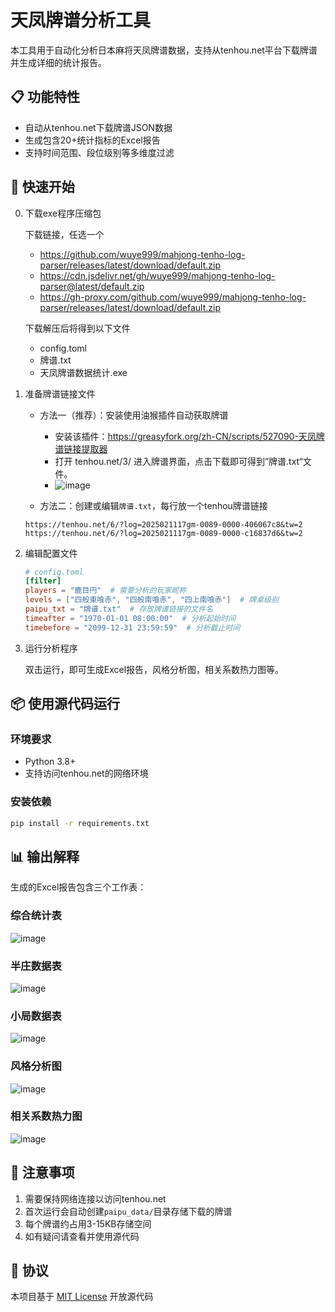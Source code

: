 
# 天凤牌谱分析工具

本工具用于自动化分析日本麻将天凤牌谱数据，支持从tenhou.net平台下载牌谱并生成详细的统计报告。

## 📋 功能特性

- 自动从tenhou.net下载牌谱JSON数据
- 生成包含20+统计指标的Excel报告
- 支持时间范围、段位级别等多维度过滤

## 🚀 快速开始
0. 下载exe程序压缩包
   
    下载链接，任选一个
    - https://github.com/wuye999/mahjong-tenho-log-parser/releases/latest/download/default.zip
    - https://cdn.jsdelivr.net/gh/wuye999/mahjong-tenho-log-parser@latest/default.zip
    - https://gh-proxy.com/github.com/wuye999/mahjong-tenho-log-parser/releases/latest/download/default.zip
   
    下载解压后将得到以下文件
    - config.toml
    - 牌谱.txt
    - 天凤牌谱数据统计.exe

2. 准备牌谱链接文件
   
   - 方法一（推荐）：安装使用油猴插件自动获取牌谱
      - 安装该插件：https://greasyfork.org/zh-CN/scripts/527090-天凤牌谱链接提取器
      - 打开 tenhou.net/3/ 进入牌谱界面，点击下载即可得到”牌谱.txt“文件。
      - ![image](https://github.com/user-attachments/assets/ece19325-16ef-45f4-93d9-ff0ea7793852)

   - 方法二：创建或编辑`牌谱.txt`，每行放一个tenhou牌谱链接
   ```
   https://tenhou.net/6/?log=2025021117gm-0089-0000-406067c8&tw=2
   https://tenhou.net/6/?log=2025021117gm-0089-0000-c16837d6&tw=2
   ```

4. 编辑配置文件
   ```toml
   # config.toml
   [filter]
   players = "鹿目円"  # 需要分析的玩家昵称
   levels = ["四般東喰赤", "四般南喰赤", "四上南喰赤"]  # 牌桌级别
   paipu_txt = "牌谱.txt"  # 存放牌谱链接的文件名
   timeafter = "1970-01-01 08:00:00"  # 分析起始时间
   timebefore = "2099-12-31 23:59:59"  # 分析截止时间
   ```

5. 运行分析程序
   
   双击运行，即可生成Excel报告，风格分析图，相关系数热力图等。
   
## 📦 使用源代码运行

### 环境要求
- Python 3.8+
- 支持访问tenhou.net的网络环境

### 安装依赖
```bash
pip install -r requirements.txt
```

## 📊 输出解释

生成的Excel报告包含三个工作表：

### 综合统计表
![image](https://github.com/user-attachments/assets/034d931d-28c3-4cf2-aebf-cb255713ed38)


### 半庄数据表
![image](https://github.com/user-attachments/assets/3ab6f586-fd01-4fb2-b894-8caf3e55299b)



### 小局数据表
![image](https://github.com/user-attachments/assets/7542c6d7-1f3a-48fc-b4f4-fc85e498ee0c)

### 风格分析图
![image](https://github.com/user-attachments/assets/1879ed20-11ce-4f12-be97-e3447ed7e322)

### 相关系数热力图
![image](https://github.com/user-attachments/assets/b021ecf9-ba9d-48d2-885f-ff7090d69845)


## 📌 注意事项

1. 需要保持网络连接以访问tenhou.net
2. 首次运行会自动创建`paipu_data/`目录存储下载的牌谱
3. 每个牌谱约占用3-15KB存储空间
4. 如有疑问请查看并使用源代码

## 📄 协议

本项目基于 [MIT License](LICENSE) 开放源代码
